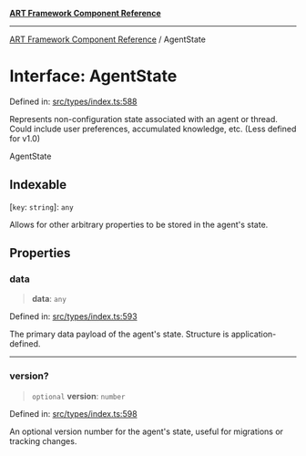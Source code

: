 [**ART Framework Component Reference**](../README.md)

***

[ART Framework Component Reference](../README.md) / AgentState

# Interface: AgentState

Defined in: [src/types/index.ts:588](https://github.com/hashangit/ART/blob/e4c184bd9ffa5ef078ee6a88704f24584b173411/src/types/index.ts#L588)

Represents non-configuration state associated with an agent or thread.
Could include user preferences, accumulated knowledge, etc. (Less defined for v1.0)

 AgentState

## Indexable

\[`key`: `string`\]: `any`

Allows for other arbitrary properties to be stored in the agent's state.

## Properties

### data

> **data**: `any`

Defined in: [src/types/index.ts:593](https://github.com/hashangit/ART/blob/e4c184bd9ffa5ef078ee6a88704f24584b173411/src/types/index.ts#L593)

The primary data payload of the agent's state. Structure is application-defined.

***

### version?

> `optional` **version**: `number`

Defined in: [src/types/index.ts:598](https://github.com/hashangit/ART/blob/e4c184bd9ffa5ef078ee6a88704f24584b173411/src/types/index.ts#L598)

An optional version number for the agent's state, useful for migrations or tracking changes.

